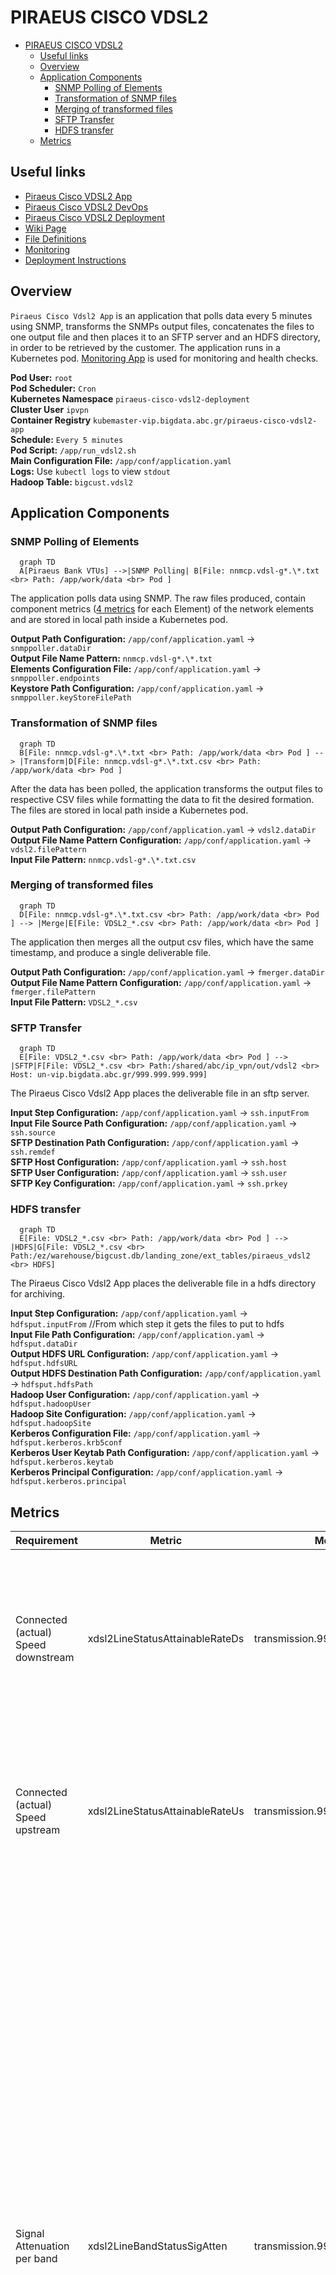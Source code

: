 # PIRAEUS CISCO VDSL2

- [PIRAEUS CISCO VDSL2](#piraeus-cisco-vdsl2)
  - [Useful links](#useful-links)
  - [Overview](#overview)
  - [Application Components](#application-components)
    - [SNMP Polling of Elements](#snmp-polling-of-elements)
    - [Transformation of SNMP files](#transformation-of-snmp-files)
    - [Merging of transformed files](#merging-of-transformed-files)
    - [SFTP Transfer](#sftp-transfer)
    - [HDFS transfer](#hdfs-transfer)
  - [Metrics](#metrics)

## Useful links

- [Piraeus Cisco VDSL2 App](https://metis.ghi.com/obss/bigdata/abc/ipvpn/piraeus-cisco-vdsl2/piraeus-cisco-vdsl2-app)
- [Piraeus Cisco VDSL2 DevOps](https://metis.ghi.com/obss/bigdata/abc/ipvpn/piraeus-cisco-vdsl2/piraeus-cisco-vdsl2-devops)
- [Piraeus Cisco VDSL2 Deployment](https://metis.ghi.com/obss/bigdata/abc/ipvpn/piraeus-cisco-vdsl2/piraeus-cisco-vdsl2-deployment)
- [Wiki Page](https://metis.ghi.com/obss/bigdata/abc/ipvpn/piraeus-cisco-vdsl2/piraeus-cisco-vdsl2-devops/-/wikis/home)
- [File Definitions](https://metis.ghi.com/obss/bigdata/abc/ipvpn/piraeus-cisco-vdsl2/piraeus-cisco-vdsl2-devops/-/wikis/File-Definitions)
- [Monitoring](https://metis.ghi.com/obss/bigdata/common-dev/apps/monitoring/monitoring-devops/-/wikis/home)
- [Deployment Instructions](https://metis.ghi.com/obss/bigdata/abc/ipvpn/piraeus-cisco-vdsl2/piraeus-cisco-vdsl2-deployment/-/blob/main/Readme.md)

## Overview

`Piraeus Cisco Vdsl2 App` is an application that polls data every 5 minutes using SNMP, transforms the SNMPs output files, concatenates the files to one output file and then places it to an SFTP server and an HDFS directory, in order to be retrieved by the customer. The application runs in a Kubernetes pod. [Monitoring App](https://metis.ghi.com/obss/bigdata/common-dev/apps/monitoring/monitoring-devops/-/wikis/home#prod) is used for monitoring and health checks.

**Pod User:** `root`  
**Pod Scheduler:** `Cron`  
**Kubernetes Namespace** `piraeus-cisco-vdsl2-deployment`  
**Cluster User** `ipvpn`  
**Container Registry** `kubemaster-vip.bigdata.abc.gr/piraeus-cisco-vdsl2-app`  
**Schedule:** `Every 5 minutes`  
**Pod Script:** `/app/run_vdsl2.sh`  
**Main Configuration File:** `/app/conf/application.yaml`  
**Logs:** Use `kubectl logs` to view `stdout`  
**Hadoop Table:** `bigcust.vdsl2`

## Application Components

### SNMP Polling of Elements

``` mermaid
  graph TD
  A[Piraeus Bank VTUs] -->|SNMP Polling| B[File: nnmcp.vdsl-g*.\*.txt <br> Path: /app/work/data <br> Pod ]
```

The application polls data using SNMP. The raw files produced, contain component metrics ([4 metrics](#metrics) for each Element) of the network elements and are stored in local path inside a Kubernetes pod.

**Output Path Configuration:** `/app/conf/application.yaml` -> `snmppoller.dataDir`  
**Output File Name Pattern:** `nnmcp.vdsl-g*.\*.txt`  
**Elements Configuration File:** `/app/conf/application.yaml` -> `snmppoller.endpoints`  
**Keystore Path Configuration:** `/app/conf/application.yaml` ->  `snmppoller.keyStoreFilePath`

### Transformation of SNMP files

``` mermaid
  graph TD
  B[File: nnmcp.vdsl-g*.\*.txt <br> Path: /app/work/data <br> Pod ] --> |Transform|D[File: nnmcp.vdsl-g*.\*.txt.csv <br> Path: /app/work/data <br> Pod ]
```

After the data has been polled, the application transforms the output files to respective CSV files while formatting the data to fit the desired formation. The files are stored in local path inside a Kubernetes pod.

**Output Path Configuration:** `/app/conf/application.yaml` -> `vdsl2.dataDir`  
**Output File Name Pattern Configuration:** `/app/conf/application.yaml` -> `vdsl2.filePattern`  
**Input File Pattern:** `nnmcp.vdsl-g*.\*.txt.csv`  

### Merging of transformed files

``` mermaid
  graph TD
  D[File: nnmcp.vdsl-g*.\*.txt.csv <br> Path: /app/work/data <br> Pod ] --> |Merge|E[File: VDSL2_*.csv <br> Path: /app/work/data <br> Pod ]
```

The application then merges all the output csv files, which have the same timestamp, and produce a single deliverable file.

**Output Path Configuration:** `/app/conf/application.yaml` -> `fmerger.dataDir`  
**Output File Name Pattern Configuration:** `/app/conf/application.yaml` -> `fmerger.filePattern`  
**Input File Pattern:** `VDSL2_*.csv`  

### SFTP Transfer

``` mermaid
  graph TD
  E[File: VDSL2_*.csv <br> Path: /app/work/data <br> Pod ] --> |SFTP|F[File: VDSL2_*.csv <br> Path:/shared/abc/ip_vpn/out/vdsl2 <br> Host: un-vip.bigdata.abc.gr/999.999.999.999]
```

The Piraeus Cisco Vdsl2 App places the deliverable file in an sftp server.

**Input Step Configuration:** `/app/conf/application.yaml` -> `ssh.inputFrom`
**Input File Source Path Configuration:** `/app/conf/application.yaml` -> `ssh.source`  
**SFTP Destination Path Configuration:** `/app/conf/application.yaml` -> `ssh.remdef`  
**SFTP Host Configuration:** `/app/conf/application.yaml` -> `ssh.host`  
**SFTP User Configuration:** `/app/conf/application.yaml` -> `ssh.user`  
**SFTP Key Configuration:** `/app/conf/application.yaml` -> `ssh.prkey`  
  
### HDFS transfer

``` mermaid
  graph TD
  E[File: VDSL2_*.csv <br> Path: /app/work/data <br> Pod ] --> |HDFS|G[File: VDSL2_*.csv <br> Path:/ez/warehouse/bigcust.db/landing_zone/ext_tables/piraeus_vdsl2 <br> HDFS]
```

The Piraeus Cisco Vdsl2 App places the deliverable file in a hdfs directory for archiving.

**Input Step Configuration:** `/app/conf/application.yaml` -> `hdfsput.inputFrom` //From which step it gets the files to put to hdfs  
**Input File Path Configuration:** `/app/conf/application.yaml` -> `hdfsput.dataDir`  
**Output HDFS URL Configuration:** `/app/conf/application.yaml` -> `hdfsput.hdfsURL`  
**Output HDFS Destination Path Configuration:** `/app/conf/application.yaml` -> `hdfsput.hdfsPath`  
**Hadoop User Configuration:** `/app/conf/application.yaml` -> `hdfsput.hadoopUser`  
**Hadoop Site Configuration:** `/app/conf/application.yaml` -> `hdfsput.hadoopSite`  
**Kerberos Configuration File:** `/app/conf/application.yaml` -> `hdfsput.kerberos.krb5conf`  
**Kerberos User Keytab Path Configuration:** `/app/conf/application.yaml` -> `hdfsput.kerberos.keytab`  
**Kerberos Principal Configuration:** `/app/conf/application.yaml` -> `hdfsput.kerberos.principal`

## Metrics

| Requirement                         | Metric                          | Metric OID                  | Description                                                                                                                                                                                                                                                                                                                                                                                                                                                                                                                                                                                                                                                                                                                                                   |
| ----------------------------------- | ------------------------------- | --------------------------- | ------------------------------------------------------------------------------------------------------------------------------------------------------------------------------------------------------------------------------------------------------------------------------------------------------------------------------------------------------------------------------------------------------------------------------------------------------------------------------------------------------------------------------------------------------------------------------------------------------------------------------------------------------------------------------------------------------------------------------------------------------------- |
| Connected (actual) Speed downstream | xdsl2LineStatusAttainableRateDs | transmission.999.999.999.999.1.20 | Maximum Attainable Data Rate Downstream. The maximum downstream net data rate currently attainable by the xTU-C transmitter and the xTU-R receiver, coded in bit/s.                                                                                                                                                                                                                                                                                                                                                                                                                                                                                                                                                                                           |
| Connected (actual) Speed upstream   | xdsl2LineStatusAttainableRateUs | transmission.999.999.999.999.1.21 | Maximum Attainable Data Rate Upstream. The maximum upstream net data rate currently attainable by the xTU-R transmitter and the xTU-C receiver, coded in bit/s.                                                                                                                                                                                                                                                                                                                                                                                                                                                                                                                                                                                               |
| Signal Attenuation per band         | xdsl2LineBandStatusSigAtten     | transmission.999.999.999.999.1.3  | When referring to a band in the downstream direction, it is the measured difference in the total power transmitted by the xTU-C and the total power received by the xTU-R over all  subcarriers of that band during Showtime. When referring to a band in the upstream direction, it is the measured difference in the total power transmitted by the xTU-R and the total power received by the xTU-C over all subcarriers of that band during Showtime. Values range from 0 to 1270 in units of 0.1 dB (physical values are 0 to 127 dB). A special value of 0x7FFFFFFF (2147483647) indicates the line attenuation is out of range to be represented. A special value of 0x7FFFFFFE (2147483646) indicates the line attenuation measurement is unavailable. |
| Noise margin per band               | xdsl2LineBandStatusSnrMargin    | transmission.999.999.999.999.1.4  | SNR Margin is the maximum increase in dB of the noise power received at the xTU (xTU-R for a band in the downstream direction and xTU-C for a band in the upstream direction), such that the BER requirements are met for all bearer channels received at the xTU.  Values range from -640 to 630 in units of 0.1 dB (physical values are -64 to 63 dB). A special value of 0x7FFFFFFF (2147483647) indicates the SNR Margin is out of range to be represented. A special value of 0x7FFFFFFE (2147483646) indicates the SNR Margin measurement is currently unavailable.                                                                                                                                                                                     |
